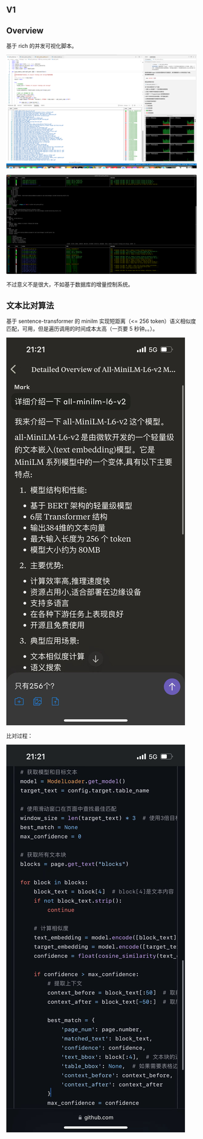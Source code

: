 ## V1

## Overview

基于 rich 的并发可视化脚本。

![img.png](../../assets/rich-1.png)

![img.png](../../assets/rich-2.png)

不过意义不是很大，不如基于数据库的增量控制系统。

## 文本比对算法

基于 sentence-transformer 的 minilm 实现短距离（<= 256 token）语义相似度匹配，可用，但是遍历调用的时间成本太高（一页要 5 秒钟。。）。

![img.png](../../assets/all-minillm-l6-v2.png)

比对过程：

![img.png](../../assets/text-comparison-algo.png)
